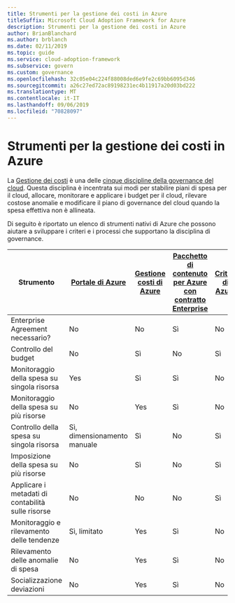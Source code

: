 ```yaml
---
title: Strumenti per la gestione dei costi in Azure
titleSuffix: Microsoft Cloud Adoption Framework for Azure
description: Strumenti per la gestione dei costi in Azure
author: BrianBlanchard
ms.author: brblanch
ms.date: 02/11/2019
ms.topic: guide
ms.service: cloud-adoption-framework
ms.subservice: govern
ms.custom: governance
ms.openlocfilehash: 32c05e04c224f88008ded6e9fe2c69bb6095d346
ms.sourcegitcommit: a26c27ed72ac89198231ec4b11917a20d03bd222
ms.translationtype: MT
ms.contentlocale: it-IT
ms.lasthandoff: 09/06/2019
ms.locfileid: "70828097"
---
```

# <a name="cost-management-tools-in-azure"></a>Strumenti per la gestione dei costi in Azure

La [Gestione dei costi](./index.md) è una delle [cinque discipline della governance del cloud](../governance-disciplines.md). Questa disciplina è incentrata sui modi per stabilire piani di spesa per il cloud, allocare, monitorare e applicare i budget per il cloud, rilevare costose anomalie e modificare il piano di governance del cloud quando la spesa effettiva non è allineata.

Di seguito è riportato un elenco di strumenti nativi di Azure che possono aiutare a sviluppare i criteri e i processi che supportano la disciplina di governance.

| Strumento | [Portale di Azure](https://azure.microsoft.com/features/azure-portal)  | [Gestione costi di Azure](/azure/cost-management/overview-cost-mgt)  | [Pacchetto di contenuto per Azure con contratto Enterprise](/power-bi/service-connect-to-azure-enterprise)  | [Criteri di Azure](/azure/governance/policy/overview) |
|---------|---------|---------|---------|---------|
|Enterprise Agreement necessario?     | No         | No         | Sì         | No         |
|Controllo del budget     | No         | Sì         | No         | Sì         |
|Monitoraggio della spesa su singola risorsa    | Yes         | Sì         | Sì         | No         |
|Monitoraggio della spesa su più risorse    | No         | Yes        | Sì         | No         |
|Controllo della spesa su singola risorsa     | Sì, dimensionamento manuale         | Sì         | No         | Sì         |
|Imposizione della spesa su più risorse    | No         | Sì         | No         | Sì         |
|Applicare i metadati di contabilità sulle risorse    | No         | No         | No         | Sì         |
|Monitoraggio e rilevamento delle tendenze     | Sì, limitato         | Yes        | Sì         | No         |
|Rilevamento delle anomalie di spesa     | No         | Yes        | Sì         | No        |
|Socializzazione deviazioni     | No        | Yes        | Sì        | No        |

